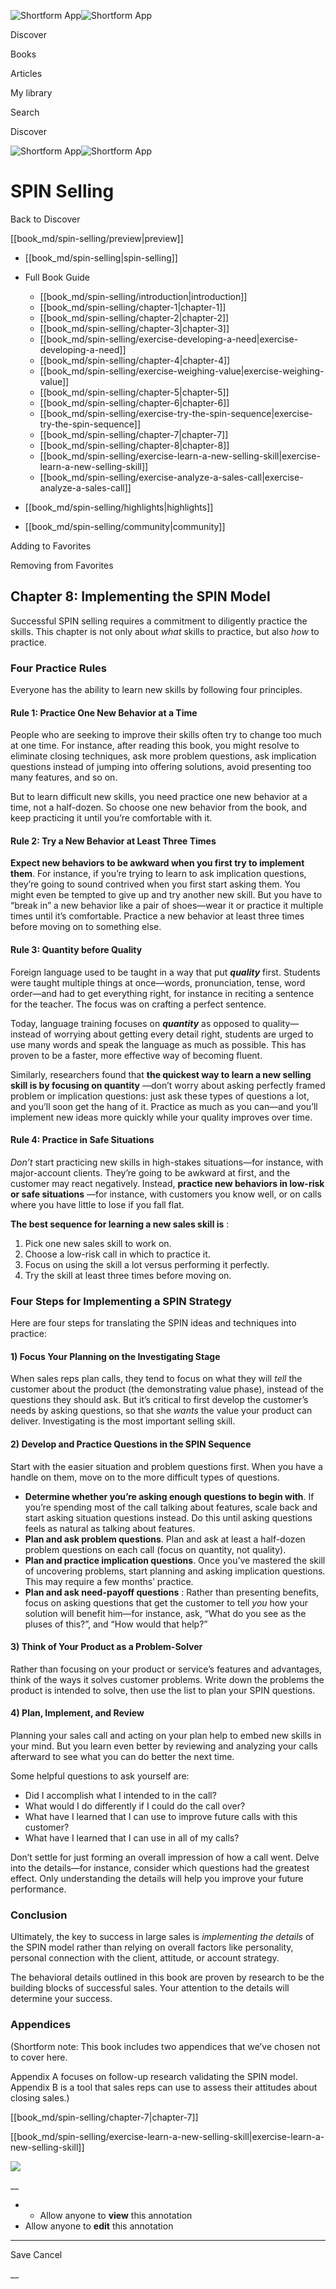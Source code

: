 ![Shortform App](/img/logo.36a2399e.svg)![Shortform App](/img/logo-dark.70c1b072.svg)

Discover

Books

Articles

My library

Search

Discover

![Shortform App](/img/logo.36a2399e.svg)![Shortform App](/img/logo-dark.70c1b072.svg)

# SPIN Selling

Back to Discover

[[book_md/spin-selling/preview|preview]]

  * [[book_md/spin-selling|spin-selling]]
  * Full Book Guide

    * [[book_md/spin-selling/introduction|introduction]]
    * [[book_md/spin-selling/chapter-1|chapter-1]]
    * [[book_md/spin-selling/chapter-2|chapter-2]]
    * [[book_md/spin-selling/chapter-3|chapter-3]]
    * [[book_md/spin-selling/exercise-developing-a-need|exercise-developing-a-need]]
    * [[book_md/spin-selling/chapter-4|chapter-4]]
    * [[book_md/spin-selling/exercise-weighing-value|exercise-weighing-value]]
    * [[book_md/spin-selling/chapter-5|chapter-5]]
    * [[book_md/spin-selling/chapter-6|chapter-6]]
    * [[book_md/spin-selling/exercise-try-the-spin-sequence|exercise-try-the-spin-sequence]]
    * [[book_md/spin-selling/chapter-7|chapter-7]]
    * [[book_md/spin-selling/chapter-8|chapter-8]]
    * [[book_md/spin-selling/exercise-learn-a-new-selling-skill|exercise-learn-a-new-selling-skill]]
    * [[book_md/spin-selling/exercise-analyze-a-sales-call|exercise-analyze-a-sales-call]]
  * [[book_md/spin-selling/highlights|highlights]]
  * [[book_md/spin-selling/community|community]]



Adding to Favorites 

Removing from Favorites 

## Chapter 8: Implementing the SPIN Model

Successful SPIN selling requires a commitment to diligently practice the skills. This chapter is not only about _what_ skills to practice, but also _how_ to practice.

### Four Practice Rules

Everyone has the ability to learn new skills by following four principles.

#### Rule 1: Practice One New Behavior at a Time

People who are seeking to improve their skills often try to change too much at one time. For instance, after reading this book, you might resolve to eliminate closing techniques, ask more problem questions, ask implication questions instead of jumping into offering solutions, avoid presenting too many features, and so on.

But to learn difficult new skills, you need practice one new behavior at a time, not a half-dozen. So choose one new behavior from the book, and keep practicing it until you’re comfortable with it.

#### Rule 2: Try a New Behavior at Least Three Times

**Expect new behaviors to be awkward when you first try to implement them**. For instance, if you’re trying to learn to ask implication questions, they’re going to sound contrived when you first start asking them. You might even be tempted to give up and try another new skill. But you have to “break in” a new behavior like a pair of shoes—wear it or practice it multiple times until it’s comfortable. Practice a new behavior at least three times before moving on to something else.

#### Rule 3: Quantity before Quality

Foreign language used to be taught in a way that put **_quality_** first. Students were taught multiple things at once—words, pronunciation, tense, word order—and had to get everything right, for instance in reciting a sentence for the teacher. The focus was on crafting a perfect sentence.

Today, language training focuses on **_quantity_** as opposed to quality—instead of worrying about getting every detail right, students are urged to use many words and speak the language as much as possible. This has proven to be a faster, more effective way of becoming fluent.

Similarly, researchers found that **the quickest way to learn a new selling skill is by focusing on quantity** —don’t worry about asking perfectly framed problem or implication questions: just ask these types of questions a lot, and you’ll soon get the hang of it. Practice as much as you can—and you’ll implement new ideas more quickly while your quality improves over time.

#### Rule 4: Practice in Safe Situations

_Don’t_ start practicing new skills in high-stakes situations—for instance, with major-account clients. They’re going to be awkward at first, and the customer may react negatively. Instead, **practice new behaviors in low-risk or safe situations** —for instance, with customers you know well, or on calls where you have little to lose if you fall flat.

**The best sequence for learning a new sales skill is** :

  1. Pick one new sales skill to work on.
  2. Choose a low-risk call in which to practice it.
  3. Focus on using the skill a lot versus performing it perfectly.
  4. Try the skill at least three times before moving on.



### Four Steps for Implementing a SPIN Strategy

Here are four steps for translating the SPIN ideas and techniques into practice:

#### 1) Focus Your Planning on the Investigating Stage

When sales reps plan calls, they tend to focus on what they will _tell_ the customer about the product (the demonstrating value phase), instead of the questions they should ask. But it’s critical to first develop the customer’s needs by asking questions, so that she _wants_ the value your product can deliver. Investigating is the most important selling skill.

#### 2) Develop and Practice Questions in the SPIN Sequence

Start with the easier situation and problem questions first. When you have a handle on them, move on to the more difficult types of questions.

  * **Determine whether you’re asking enough questions to begin with**. If you’re spending most of the call talking about features, scale back and start asking situation questions instead. Do this until asking questions feels as natural as talking about features.
  * **Plan and ask problem questions**. Plan and ask at least a half-dozen problem questions on each call (focus on quantity, not quality).
  * **Plan and practice implication questions**. Once you’ve mastered the skill of uncovering problems, start planning and asking implication questions. This may require a few months’ practice.
  * **Plan and ask need-payoff questions** : Rather than presenting benefits, focus on asking questions that get the customer to tell _you_ how your solution will benefit him—for instance, ask, “What do you see as the pluses of this?”, and “How would that help?”



#### 3) Think of Your Product as a Problem-Solver

Rather than focusing on your product or service’s features and advantages, think of the ways it solves customer problems. Write down the problems the product is intended to solve, then use the list to plan your SPIN questions.

#### 4) Plan, Implement, and Review

Planning your sales call and acting on your plan help to embed new skills in your mind. But you learn even better by reviewing and analyzing your calls afterward to see what you can do better the next time.

Some helpful questions to ask yourself are:

  * Did I accomplish what I intended to in the call?
  * What would I do differently if I could do the call over?
  * What have I learned that I can use to improve future calls with this customer?
  * What have I learned that I can use in all of my calls?



Don’t settle for just forming an overall impression of how a call went. Delve into the details—for instance, consider which questions had the greatest effect. Only understanding the details will help you improve your future performance.

### Conclusion

Ultimately, the key to success in large sales is _implementing the details_ of the SPIN model rather than relying on overall factors like personality, personal connection with the client, attitude, or account strategy.

The behavioral details outlined in this book are proven by research to be the building blocks of successful sales. Your attention to the details will determine your success.

### Appendices

(Shortform note: This book includes two appendices that we’ve chosen not to cover here.

Appendix A focuses on follow-up research validating the SPIN model. Appendix B is a tool that sales reps can use to assess their attitudes about closing sales.)

[[book_md/spin-selling/chapter-7|chapter-7]]

[[book_md/spin-selling/exercise-learn-a-new-selling-skill|exercise-learn-a-new-selling-skill]]

![](https://bat.bing.com/action/0?ti=56018282&Ver=2&mid=f8f869b0-bbee-4ad8-8b03-9f0b5acccf89&sid=f30c5e70639211ee87d33f0876d93783&vid=f30c9700639211eeb3a75d830392c94f&vids=0&msclkid=N&pi=0&lg=en-US&sw=800&sh=600&sc=24&nwd=1&tl=Shortform%20%7C%20Book&p=https%3A%2F%2Fwww.shortform.com%2Fapp%2Fbook%2Fspin-selling%2Fchapter-8&r=&lt=366&evt=pageLoad&sv=1&rn=701757)

__

  *   * Allow anyone to **view** this annotation
  * Allow anyone to **edit** this annotation



* * *

Save Cancel

__



